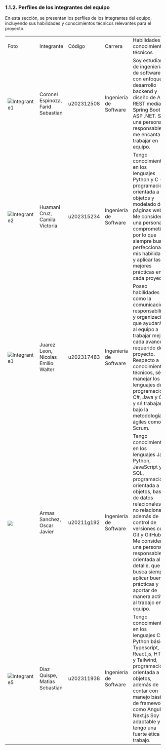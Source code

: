 ### 1.1.2. Perfiles de los integrantes del equipo ###

En esta sección, se presentan los perfiles de los integrantes del equipo, incluyendo sus habilidades y conocimientos técnicos relevantes para el proyecto.

<table>
    <tr>
        <td> Foto </td>
        <td> Integrante </td>
        <td> Código </td>
        <td> Carrera </td>
        <td> Habilidades y conocimientos técnicos </td>
    </tr>
    <tr>
        <td><img src="https://i.imgur.com/r8dJGKL.png" alt="Integrante1" style="max-height:40px; display:block; margin:6px auto 0;">  </td>
        <td>Coronel Espinoza, Farid Sebastian</td>
        <td>u202312508</td>
        <td> Ingeniería de Software </td>
        <td> Soy estudiante de ingeniería de software con enfoque en desarrollo backend y diseño de API REST mediante Spring Boot y ASP .NET. Soy una persona responsable y me encanta trabajar en equipo.</td>
    </tr>
    <tr>
        <td><img src="https://i.imgur.com/AHXGa4m.jpeg" alt="Integrante2" style="max-height:40px; display:block; margin:6px auto 0;">  </td>
        <td>Huamani Cruz, Camila Victoria</td>
        <td>u202315234</td>
        <td> Ingeniería de Software </td>
        <td>Tengo conocimientos en los lenguajes Python y C + +, programación orientada a objetos y modelado de páginas web. Me considero una persona comprometida, por lo que siempre busco perfeccionar mis habilidades y aplicar las mejores prácticas en cada proyecto.</td>
    </tr>
    <tr>
        <td> <img src="https://i.imgur.com/hpDR64l.png" alt="Integrante1" style="max-height:40px; display:block; margin:6px auto 0;">  </td>
        <td>Juarez Leon, Nicolas Emilio Walter</td>
        <td>u202317483</td>
        <td> Ingeniería de Software </td>
        <td>Poseo habilidades como la comunicación, responsabilidad y organización que ayudarán al equipo a trabajar mejor cada avance requerido del proyecto. Respecto a conocimientos técnicos, sé manejar los lenguajes de programación C#, Java y C++ y sé trabajar bajo la metodologías ágiles como Scrum.</td>
    </tr>
    <tr>
        <td> <img src="https://i.imgur.com/xSJYnsa.jpeg" style="max-height:40px; display:block; margin:6px auto 0;">  </td>
        <td>Armas Sanchez, Oscar Javier</td> 
        <td>u20211g192</td>
        <td> Ingeniería de Software </td>
        <td>Tengo conocimientos en los lenguajes Java, Python, JavaScript y SQL, programación orientada a objetos, bases de datos relacionales y no relacionales, además de control de versiones con Git y GitHub. Me considero una persona responsable y orientada al detalle, que busca siempre aplicar buenas prácticas y aportar de manera activa al trabajo en equipo.</td>
    </tr>
    <tr>
        <td><img src="https://i.imgur.com/oL0tuRG.jpeg" alt="Integrante5" style="max-height:40px; display:block; margin:6px auto 0;">  </td>
        <td>Diaz Quispe, Matias Sebastian</td>
        <td>u202311938</td>
        <td> Ingeniería de Software </td>
        <td>Tengo conocimientos en los lenguajes C++, Python básico, Typescript, React.js, HTML y Tailwind, programación orientada a objetos, además de contar con manejo básico de frameworks como Angular y Next.js Soy adaptable y tengo una fuerte ética de trabajo.</td>
    </tr>
</table>
